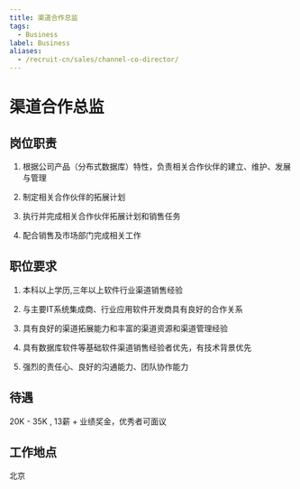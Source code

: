 ```yaml
---
title: 渠道合作总监
tags:
  - Business
label: Business
aliases:
  - /recruit-cn/sales/channel-co-director/
---
```


# 渠道合作总监

## 岗位职责

1. 根据公司产品（分布式数据库）特性，负责相关合作伙伴的建立、维护、发展与管理

2. 制定相关合作伙伴的拓展计划

3. 执行并完成相关合作伙伴拓展计划和销售任务

4. 配合销售及市场部门完成相关工作

## 职位要求

1. 本科以上学历,三年以上软件行业渠道销售经验

2. 与主要IT系统集成商、行业应用软件开发商具有良好的合作关系

3. 具有良好的渠道拓展能力和丰富的渠道资源和渠道管理经验

4. 具有数据库软件等基础软件渠道销售经验者优先，有技术背景优先

5. 强烈的责任心、良好的沟通能力、团队协作能力

## 待遇

20K - 35K , 13薪 + 业绩奖金，优秀者可面议

## 工作地点

北京

